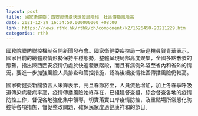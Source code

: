 ```yaml
---
layout: post
title: 國家衛健委：西安疫情處快速發展階段　社區傳播風險高
date: 2021-12-29 16:34:50.000000000 +08:00
link: https://news.rthk.hk/rthk/ch/component/k2/1626450-20211229.htm
categories: rthk
---
```


國務院聯防聯控機制召開新聞發布會。國家衛健委疾控局一級巡視員賀青華表示，國家目前的總體疫情形勢保持平穩態勢，整體呈現局部高度聚集，全國多點散發的態勢，指出陝西西安疫情仍處於快速發展階段，而且有病例外溢至省內和省外的情況，要進一步加強風險人員排查和管控措施，認為後續疫情社區傳播風險仍較高。

國家衛健委新聞發言人米鋒表示，元旦春節將至，人員流動增加，加上冬春季呼吸道傳染病發病率高，疫情傳播風險始終存在，已組建督查組，綜合督查各地的疫情防控工作，督促各地強化集中領導，切實落實口岸疫情防控，及重點場所常態化防控等各項措施，督促整改問題，確保民眾度過健康祥和的節日。
